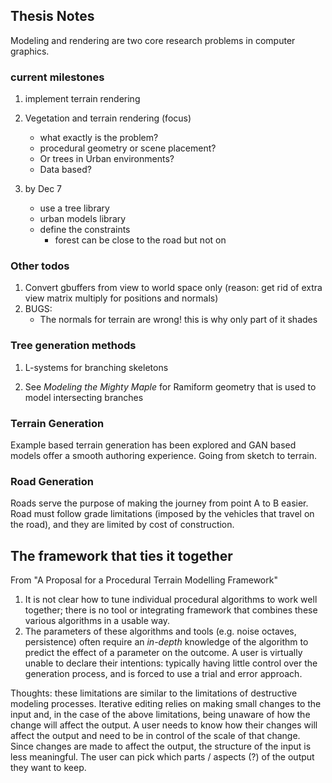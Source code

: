 ## Thesis Notes

Modeling and rendering are two core research problems in computer graphics.

### current milestones
1. implement terrain rendering
2. Vegetation and terrain rendering (focus)
    - what exactly is the problem?
    - procedural geometry or scene placement?
    - Or trees in Urban environments?
    - Data based?

3. by Dec 7
    - use a tree library
    - urban models library
    - define the constraints
        - forest can be close to the road but not on

### Other todos
1. Convert gbuffers from view to world space only (reason: get rid of extra view matrix multiply for positions and normals)
2. BUGS:
   - The normals for terrain are wrong! this is why only part of it shades

### Tree generation methods
1. L-systems for branching skeletons

2. See *Modeling* *the* *Mighty* *Maple* for Ramiform geometry that is
used to model intersecting branches

### Terrain Generation
Example based terrain generation has been explored and GAN based models offer a smooth
authoring experience. Going from sketch to terrain.

### Road Generation
Roads serve the purpose of making the journey from point A to B easier. Road must follow grade limitations (imposed by the vehicles that travel on the road), and they are limited 
by cost of construction. 

## The framework that ties it together
From "A Proposal for a Procedural Terrain Modelling Framework"
1. It is not clear how to tune individual procedural algorithms
to work well together; there is no tool or integrating 
framework that combines these various algorithms in
a usable way.
2. The parameters of these algorithms and tools (e.g. noise
octaves, persistence) often require an *in-depth* knowledge
of the algorithm to predict the effect of a parameter on
the outcome. A user is virtually unable to declare their intentions: typically having little control over the generation
process, and is forced to use a trial and error approach.

Thoughts: these limitations are similar to the limitations of destructive modeling 
processes. Iterative editing relies on making small changes to the input and, in the case
of the above limitations, being unaware of how the change will affect the output. A user needs to know how their changes will affect the output and need to be in control of the scale of that change. Since changes are made to affect the output, the structure of the input is less meaningful. 
The user can pick which parts / aspects (?) of the output they want to keep.